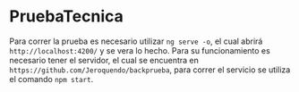 # PruebaTecnica

Para correr la prueba es necesario utilizar `ng serve -o`, el cual abrirá `http://localhost:4200/` y se vera lo hecho. Para su funcionamiento es necesario tener el servidor, el cual se encuentra en `https://github.com/Jeroquendo/backprueba`, para correr el servicio se utiliza el comando `npm start`.

